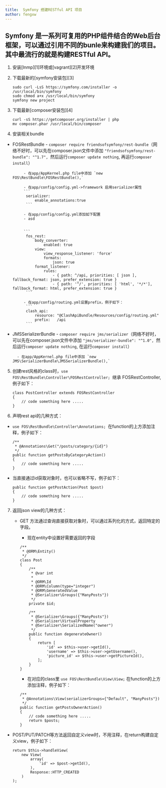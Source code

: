 ```yaml
---
title:  Symfony 搭建RESTful API 项目
author: fengxw
---
```


Symfony 是一系列可复用的PHP组件结合的Web后台框架，可以通过引用不同的bunle来构建我们的项目。其中最流行的就是构建RESTful API。
---

1. 安装[lnmp][1]环境或[vagrant][2]开发环境

2. 下载最新的[symfony安装包][3]
    ```
    sudo curl -LsS https://symfony.com/installer -o /usr/local/bin/symfony
    sudo chmod a+x /usr/local/bin/symfony 
    symfony new project
    ```
    
3. 下载最新[composer安装包][4]
    ```
    curl -sS https://getcomposer.org/installer | php
    mv composer.phar /usr/local/bin/composer
    ```
    
4. 安装相关bundle
* FOSRestBundle 
           - `composer require friendsofsymfony/rest-bundle`（网络不好时，可以先在composer.json文件中添加 `"friendsofsymfony/rest-bundle": "^1.7", `然后运行`composer update nothing`, 再运行`composer install`）

           - 在app/AppKernel.php file中添加 `new FOS\RestBundle\FOSRestBundle(),`

           - 在app/config/config.yml->framework 启用serializer属性
           ```
            serializer:
                enable_annotations:true
            ```
            
           - 在app/config/config.yml添加如下配置
           - asd
           
           
           ```
            fos_rest:
                body_converter:
                    enabled: true
                view:
                    view_response_listener: 'force'
                    formats:
                        json: true
                format_listener:
                    rules:
                        - { path: ^/api, priorities: [ json ], fallback_format: json, prefer_extension: true }
                        - { path: '^/', priorities: [ 'html', '*/*'], fallback_format: html, prefer_extension: true }
            ```
            
           - 在app/config/routing.yml设置prefix，例子如下：
            ```
            clash_api:
                resource: "@ClashApiBundle/Resources/config/routing.yml"
                prefix:   /api
            ```   
            
* JMSSerializerBundle 
        - `composer require jms/serializer`（网络不好时，可以先在composer.json文件中添加 `"jms/serializer-bundle": "^1.0", `然后运行`composer update nothing`, 在运行`composer install`）
            
        - 在app/AppKernel.php file中添加 `new JMS\SerializerBundle\JMSSerializerBundle(),`

            
5. 创建rest风格的class时，`use FOS\RestBundle\Controller\FOSRestController; `继承 FOSRestController, 例子如下：
    ```
    class PostController extends FOSRestController
    {
        // code something here .....
    }
    ```

6. 声明rest api的几种方式：
 * `use FOS\RestBundle\Controller\Annotations; `在function的上方添加注释，例子如下：
    ```   
    /**
     * @Annotations\Get("/posts/category/{id}")
     */
    public function getPostsByCategoryAction() 
    {
        // code something here .....
    }
    ```
  * 当直接通过id获取对象时，也可以省略不写，例子如下：
    ```
    public function getPostAction(Post $post)
    {
        // code something here .....
    }
    ```
    
7. 返回json view的几种方式：
    * GET 方法通过查询直接获取对象时，可以通过系列化的方式，返回特定的字段。
        - 现在entity中设置好需要返回的字段
        ```
        /**
         * @ORM\Entity()
         */
        class Post
        {
            /**
             * @var int
             *
             * @ORM\Id
             * @ORM\Column(type="integer")
             * @ORM\GeneratedValue
             * @Serializer\Groups({"ManyPosts"})
             */
            private $id;
        
            /**
             * @Serializer\Groups({"ManyPosts"})
             * @Serializer\VirtualProperty
             * @Serializer\SerializedName("owner")
             */
            public function degenerateOwner()
            {
                return [
                    'id' => $this->user->getId(),
                    'username' => $this->user->getUsername(),
                    'picture_id' => $this->user->getPictureId(),
                ];
            }
        }
        ```
        
        - 在对应的class里 `use FOS\RestBundle\View\View;` 在function的上方添加注释，例子如下：
        ```
        /**
         * @Annotations\View(serializerGroups={"Default", "ManyPosts"})
         */
        public function getPostsOwnerAction()
        {
            // code something here .....
            return $posts;
        }
        ```
        
* POST/PUT/PATCH等方法返回自定义view时，不用注释，在return构建自定义view，例子如下：
    ```
    return $this->handleView(
        new View(
            array(
                'id' => $post->getId(),
            ),
            Response::HTTP_CREATED
        )
    );
    ```
